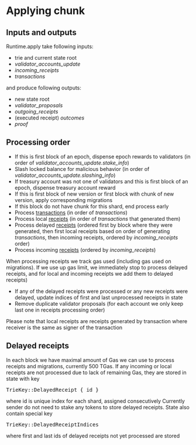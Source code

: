 # Applying chunk

## Inputs and outputs

Runtime.apply take following inputs:
* trie and current state root
* *validator_accounts_update*
* *incoming_receipts*
* *transactions*

and produce following outputs:
* new state root
* *validator_proposals*
* *outgoing_receipts*
* (executed receipt) *outcomes*
* *proof*

## Processing order

* If this is first block of an epoch, dispense epoch rewards to validators (in order of *validator_accounts_update.stake_info*)
* Slash locked balance for malicious behavior (in order of *validator_accounts_update.slashing_info*)
* If treasury account was not one of validators and this is first block of an epoch, dispense treasury account reward
* If this is first block of new version or first block with chunk of new version, apply corresponding migrations
* If this block do not have chunk for this shard, end process early
* Process [transactions](Transactions.md) (in order of *transactions*)
* Process local [receipts](Receipts.md) (in order of *transactions* that generated them)
* Process delayed [receipts](Receipts.md) (ordered first by block where they were generated, then first local receipts based on order of generating *transactions*,
then incoming receipts, ordered by *incoming_receipts* order)
* Process incoming [receipts](Receipts.md) (ordered by *incoming_receipts*)

When processing receipts we track gas used (including gas used on migrations). If we use up gas limit, we immediately stop to process delayed receipts, and for local and incoming
receipts we add them to delayed receipts)

* If any of the delayed receipts were processed or any new receipts were delayed, update indices of first and last unprocessed receipts in state
* Remove duplicate validator proposals (for each account we only keep last one in receipts processing order)

Please note that local receipts are receipts generated by transaction where receiver is the same as signer of the transaction

## Delayed receipts

In each block we have maximal amount of Gas we can use to process receipts and migrations, currently 500 TGas. If any incoming or local receipts are not processed due to lack of remaining Gas, they are stored in state with key <pre>TrieKey::DelayedReceipt { id }</pre> where id is unique index for each shard, assigned consecutively Currently sender do not need to stake any tokens to store delayed receipts. State also contain special key <pre>TrieKey::DelayedReceiptIndices</pre> where first and last ids of delayed receipts not yet processed are stored

